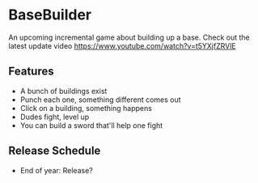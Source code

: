 # BaseBuilder
An upcoming incremental game about building up a base. Check out the latest update video https://www.youtube.com/watch?v=t5YXjfZRVlE

## Features
* A bunch of buildings exist
* Punch each one, something different comes out
* Click on a building, something happens
* Dudes fight, level up
* You can build a sword that'll help one fight

## Release Schedule

* End of year: Release?

